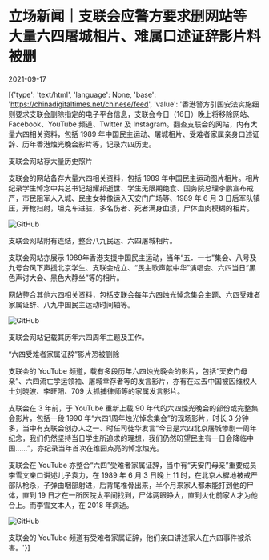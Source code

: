 # 立场新闻｜支联会应警方要求删网站等 大量六四屠城相片、难属口述证辞影片料被删

2021-09-17

[{'type': 'text/html', 'language': None, 'base': 'https://chinadigitaltimes.net/chinese/feed', 'value': '香港警方引国安法实施细则要求支联会删除指定的电子平台信息，支联会今日（16日）晚上将移除网站、Facebook、YouTube 频道、Twitter 及 Instagram。翻查支联会的网站，内有大量六四相关资料，包括 1989 年中国民主运动、屠城相片、受难者家属亲身口述证辞、历年香港烛光晚会影片等，记录六四历史。

支联会网站存大量历史照片

支联会的网站备存大量六四相关资料，包括 1989 年中国民主运动图片相片。相片纪录学生悼念中共总书记胡耀邦逝世、学生无限期绝食、国务院总理李鹏宣布戒严，市民阻军人入城、民主女神像运入天安门广场等、1989 年 6 月 3 日后军队镇压，开枪扫射，坦克车进驻，多名伤者、死者满身血渍，尸体血肉模糊的相片。

![GitHub](https://assets.thestandnews.com/media/photos/%E5%85%AD%E5%9B%9B.png)

支联会网站附有连结，整合八九民运、六四屠城相片。

支联会网站亦展示 1989年香港支援中国民主运动，当年“五．一七”集会、八号及九号台风下声援北京学生、支联会成立、“民主歌声献中华”演唱会、六四当日“黑色声讨大会、黑色大静坐”等的相片。

网站整合其他六四相关资料，包括支联会每年六四烛光悼念集会主题、六四受难者家属证辞、八九中国民主运动时间轴等。

![GitHub](https://assets.thestandnews.com/media/photos/%E6%AD%B7%E5%B9%B4%E4%B8%BB%E9%A1%8C.png)

支联会网站记载其历年六四周年主题及工作。

“六四受难者家属证辞”影片恐被删除

支联会的 YouTube 频道，载有多段历年六四烛光晚会的影片，包括“天安门母亲”、六四流亡学运领袖、屠城幸存者等的发言影片，亦有在过去中国被囚维权人士刘晓波、李旺阳、709 大抓捕律师等的家属发言影片。

支联会在 3 年前，于 YouTube 重新上载 90 年代的六四烛光晚会的部份或完整集会影片，包括一段 1990 年“六四1周年烛光悼念集会”的现场影片，时长 3 分钟多，当中有支联会创办人之一、时任司徒华发言“今日是六四北京屠城惨剧一周年纪念，我们仍然坚持当日学生所追求的理想，我们仍然昐望民主有一日会降临中国……”，亦纪录当年首次在维园点亮的悼念烛光。

支联会在 YouTube 亦整合“六四”受难者家属证辞，当中有“天安门母亲”重要成员李雪文亲口讲述儿子袁力，在 1989 年 6 月 3 日晚上 11 时，在北京木樨地被戒严部队枪杀，子弹由咽部射进，后背尾椎骨出来，半个月来家人都未能打到他的尸体，直到 19 日才在一所医院太平间找到，尸体两眼睁大，直到火化前家人才为他合上。而李雪文本人，在 2018 年病逝。

![GitHub](https://assets.thestandnews.com/media/photos/%E5%85%AD%E5%9B%9B%E9%9B%A3%E5%B1%AC.png)

支联会的 YouTube 频道有受难者家属证辞，他们亲口讲述家人在六四事件被杀害。'}]